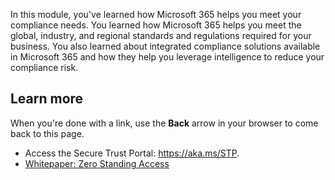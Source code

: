 In this module, you've learned how Microsoft 365 helps you meet your compliance needs. You learned how Microsoft 365 helps you meet the global, industry, and regional standards and regulations required for your business. You also learned about integrated compliance solutions available in Microsoft 365 and how they help you leverage intelligence to reduce your compliance risk.

## Learn more

When you're done with a link, use the **Back** arrow in your browser to come back to this page.

- Access the Secure Trust Portal: https://aka.ms/STP.
- [Whitepaper: Zero Standing Access](https://aka.ms/zerostandingaccess)